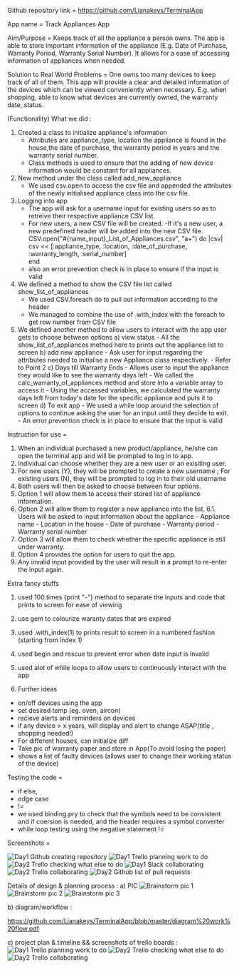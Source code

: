 Github repository link = https://github.com/Lianakeys/TerminalApp

<!-- Description of APP -->
App name = Track Appliances App 

Aim/Purpose = Keeps track of all the appliance a person owns. The app is able to store important information of the appliance (E.g. Date of Purchase, Warranty Period, Warranty Serial Number). It allows for a ease of accessing information of appliances when needed.

Solution to Real World Problems = One owns too many devices to keep track of all of them. This app will provide a clear and detailed information of the devices which can be viewed conveniently when necessary. E.g. when shopping, able to know what devices are currently owned, the warranty date, status.

(Functionality) What we did :
1. Created a class to initialize appliance's information
   - Attributes are appliance_type, location the appliance is found in the house,the date of purchase, the warranty period in years and the warranty serial number.
   - Class methods is used to ensure that the adding of new device information would be constant for all appliances.
2. New method under the class called add_new_appliance
   - We used csv.open to access the csv file and appended the attributes of the newly initialised appliance class into the csv file.
3. Logging into app
   - The app will ask for a username input for existing users so as to retreive their respective appliance CSV list.
   - For new users, a new CSV file will be created.
        -If it's a new user, a new predefined header will be added into the new CSV file.
            CSV.open("#{name_input}_List_of_Appliances.csv", "a+") do |csv|
            csv << [:appliance_type, :location, :date_of_purchase, :warranty_length, :serial_number]  
            end        
   - also an error prevention check is in place to ensure if the input is valid
5. We defined a method to show the CSV file list called show_list_of_appliances
    - We used CSV.foreach do to pull out information according to the header
    - We managed to combine the use of .with_index with the foreach to get row number from CSV file
6. We defined another method to allow users to interact with the app
    user gets to choose between options
    a) view status
        - All the show_list_of_appliances method here to prints out the appliance list to screen
    b) add new appliance
        - Ask user for input regarding the attributes needed to initialise a new Appliance class respectively.
        - Refer to Point 2
    c) Days till Warranty Ends
        - Allows user to input the appliance they would like to see the warranty days left
        - We called the calc_warranty_of_appliances method and store into a variable array to access it 
        - Using the accessed variables, we calculated the warranty days left from today's date for the specific appliance and puts it to screen 
    d) To exit app
        - We used a while loop around the selection of options to continue asking the user for an input until they decide to exit.
        - An error prevention check is in place to ensure that the input is valid

Instruction for use = 
1. When an individual purchased a new product/appliance, he/she can open the terminal app and will be prompted to log in to app.
2. Individual can choose whether they are a new user or an exisiting user.
3. For new users (Y), they will be prompted to create a new username ; For existing users (N), they will be prompted to log in to their old username
4. Both users will then be asked to choose between four options.
5. Option 1 will allow them to access their stored list of appliance information.
6. Option 2 will allow them to register a new appliance into the list.
    6.1. Users will be asked to input information about the appliance 
        - Appliance name
        - Location in the house
        - Date of purchase
        - Warranty period
        - Warranty serial number
7. Option 3 wlll allow them to check whether the specific appliance is still under warranty.
8. Option 4 provides the option for users to quit the app.
9. Any invalid input provided by the user will result in a prompt to re-enter the input again.


Extra fancy stuffs
1. used 100.times {print "-"} method to separate the inputs and code that prints to screen for ease of viewing
2. use gem to colourize waranty dates that are expired
3. used .with_index(1) to prints result to screen in a numbered fashion (starting from index 1)
4. used begin and rescue to prevent error when date input is invalid
5. used alot of while loops to allow users to continuously interact with the app


3. Further ideas 
- on/off devices using the app
- set desired temp (eg. oven, aircon)
- recieve alerts and reminders on devices
- if any device > x years, will display and alert to change ASAP(title , shopping needed!)
- For different houses, can initialize diff
- Take pic of warranty paper and store in App(To avoid losing the paper)
- shows a list of faulty devices (allows user to change their working status of the device)


Testing the code = 
- if else, 
- edge case
- !=
- we used binding.pry to check that the symbols need to be consistent and if coersion is needed, and the header requires a symbol converter
- while loop testing using the negative statement !=

Screenshots = 

![Day1 Github creating repository](https://raw.githubusercontent.com/Lianakeys/TerminalApp/master/Screen%20Shot%202019-03-05%20at%203.52.02%20pm.png)
![Day1 Trello planning work to do](https://raw.githubusercontent.com/Lianakeys/TerminalApp/master/Screen%20Shot%202019-03-05%20at%208.03.57%20pm.png)
![Day2 Trello checking what else to do](https://raw.githubusercontent.com/Lianakeys/TerminalApp/master/Screen%20Shot%202019-03-05%20at%208.06.13%20pm.png)
![Day1 Slack collaborating](https://raw.githubusercontent.com/Lianakeys/TerminalApp/master/Screen%20Shot%202019-03-06%20at%205.51.30%20pm.png)
![Day2 Trello collaborating](https://raw.githubusercontent.com/Lianakeys/TerminalApp/master/Screen%20Shot%202019-03-06%20at%205.56.36%20pm.png)
![Day2 Github list of pull requests](https://raw.githubusercontent.com/Lianakeys/TerminalApp/master/Screen%20Shot%202019-03-06%20at%206.06.03%20pm.png)

Details of design & planning process :
a) PIC
![Brainstorm pic 1](https://raw.githubusercontent.com/Lianakeys/TerminalApp/master/Brainstormpic1.jpg)
![Brainstorm pic 2](https://raw.githubusercontent.com/Lianakeys/TerminalApp/master/Brainstormpic2.jpg)
![Brainstorm pic 3](https://raw.githubusercontent.com/Lianakeys/TerminalApp/master/Brainstormpic3.jpg)

b) diagram/workflow : 

https://github.com/Lianakeys/TerminalApp/blob/master/diagram%20work%20flow.pdf

c) project plan & timeline && screenshots of trello boards : 
![Day1 Trello planning work to do](https://raw.githubusercontent.com/Lianakeys/TerminalApp/master/Screen%20Shot%202019-03-05%20at%208.03.57%20pm.png)
![Day2 Trello checking what else to do](https://raw.githubusercontent.com/Lianakeys/TerminalApp/master/Screen%20Shot%202019-03-05%20at%208.06.13%20pm.png)
![Day2 Trello collaborating](https://raw.githubusercontent.com/Lianakeys/TerminalApp/master/Screen%20Shot%202019-03-06%20at%205.56.36%20pm.png)